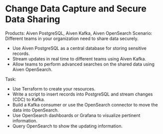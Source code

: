# Change Data Capture and Secure Data Sharing
Products: Aiven PostgreSQL, Aiven Kafka, Aiven OpenSearch
Scenario: Different teams in your organization need to share data securely.
- Use Aiven PostgreSQL as a central database for storing sensitive records.
- Stream updates in real time to different teams using Aiven Kafka.
- Allow teams to perform advanced searches on the shared data using Aiven OpenSearch.

Task:
- Use Terraform to create your resources.
- Write a script to insert records into PostgreSQL and stream changes (CDC) to Kafka.
- Build a Kafka consumer or use the OpenSearch connector to move the data into
OpenSearch.
- Use OpenSearch dashboards or Grafana to visualize pertinent information.
- Query OpenSearch to show the updating information.
